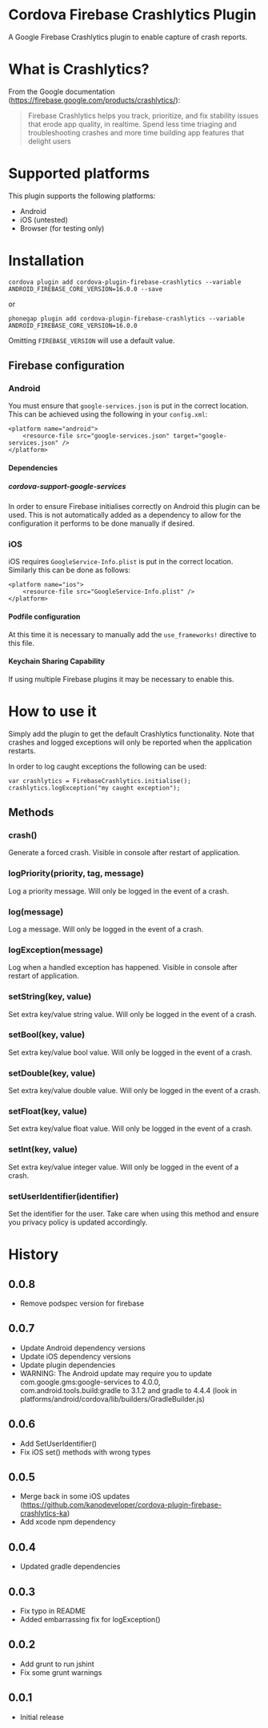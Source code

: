 # Cordova Firebase Crashlytics Plugin

A Google Firebase Crashlytics plugin to enable capture of crash reports.

# What is Crashlytics?

From the Google documentation (https://firebase.google.com/products/crashlytics/):

> Firebase Crashlytics helps you track, prioritize, and fix stability issues that erode app quality, in realtime. Spend less time triaging and troubleshooting crashes and more time building app features that delight users

# Supported platforms
This plugin supports the following platforms:

- Android
- iOS (untested)
- Browser (for testing only)

# Installation

`cordova plugin add cordova-plugin-firebase-crashlytics --variable ANDROID_FIREBASE_CORE_VERSION=16.0.0 --save`

or

`phonegap plugin add cordova-plugin-firebase-crashlytics --variable ANDROID_FIREBASE_CORE_VERSION=16.0.0`

Omitting `FIREBASE_VERSION` will use a default value.

## Firebase configuration
### Android

You must ensure that `google-services.json` is put in the correct location. This can be achieved using the following in your `config.xml`:

```
<platform name="android">
    <resource-file src="google-services.json" target="google-services.json" />
</platform>
```

#### Dependencies
##### cordova-support-google-services

In order to ensure Firebase initialises correctly on Android this plugin can be used. This is not automatically added as a dependency to allow for the configuration it performs to be done manually if desired.

### iOS
iOS requires `GoogleService-Info.plist` is put in the correct location. Similarly this can be done as follows:
```
<platform name="ios">
    <resource-file src="GoogleService-Info.plist" />
</platform>
```

#### Podfile configuration
At this time it is necessary to manually add the `use_frameworks!` directive to this file.

#### Keychain Sharing Capability
If using multiple Firebase plugins it may be necessary to enable this.

# How to use it
Simply add the plugin to get the default Crashlytics functionality. Note that crashes and logged exceptions will only be reported when the application restarts.

In order to log caught exceptions the following can be used:

```
var crashlytics = FirebaseCrashlytics.initialise();
crashlytics.logException("my caught exception");
```

## Methods
### crash()
Generate a forced crash. Visible in console after restart of application.

### logPriority(priority, tag, message)
Log a priority message. Will only be logged in the event of a crash.

### log(message)
Log a message. Will only be logged in the event of a crash.

### logException(message)
Log when a handled exception has happened. Visible in console after restart of application.

### setString(key, value)
Set extra key/value string value. Will only be logged in the event of a crash.

### setBool(key, value)
Set extra key/value bool value. Will only be logged in the event of a crash.

### setDouble(key, value)
Set extra key/value double value. Will only be logged in the event of a crash.

### setFloat(key, value)
Set extra key/value float value. Will only be logged in the event of a crash.

### setInt(key, value)
Set extra key/value integer value. Will only be logged in the event of a crash.

### setUserIdentifier(identifier)
Set the identifier for the user. Take care when using this method and ensure you privacy policy is updated accordingly.

# History
## 0.0.8
- Remove podspec version for firebase

## 0.0.7
- Update Android dependency versions
- Update iOS dependency versions
- Update plugin dependencies
- WARNING: The Android update may require you to update com.google.gms:google-services to 4.0.0, com.android.tools.build:gradle to 3.1.2 and gradle to 4.4.4 (look in platforms/android/cordova/lib/builders/GradleBuilder.js)

## 0.0.6
- Add SetUserIdentifier()
- Fix iOS set() methods with wrong types

## 0.0.5
- Merge back in some iOS updates (https://github.com/kanodeveloper/cordova-plugin-firebase-crashlytics-ka)
- Add xcode npm dependency

## 0.0.4
- Updated gradle dependencies

## 0.0.3
- Fix typo in README
- Added embarrassing fix for logException()

## 0.0.2
- Add grunt to run jshint
- Fix some grunt warnings

## 0.0.1
- Initial release
